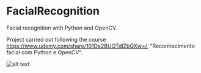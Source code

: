 # FacialRecognition
Facial recognition with Python and OpenCV.

Project carried out following the course https://www.udemy.com/share/101De2BUQTdlZbQXw=/, "Reconhecimento facial com Python e OpenCV".

![alt text](https://user-images.githubusercontent.com/38991529/98718837-b7fab380-236d-11eb-8649-01677196cf14.png)

